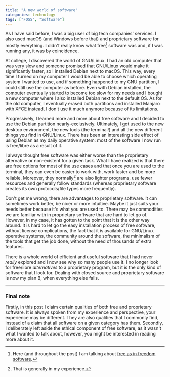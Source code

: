 ```yaml
---
title: "A new world of software"
categories: technology
tags: ["FOSS", "Software"]
---
```

As I have said before, I was a big user of big tech companies' services. I also used macOS (and Windows before that) and proprietary software for mostly everything. I didn't really know what free[^fsw] software was and, if I was running any, it was by coincidence.

[^fsw]: Here (and throughout the post) I am talking about [free as in freedom software](https://www.gnu.org/philosophy/free-sw.html).

At college, I discovered the world of GNU/Linux. I had an old computer that was very slow and someone promised that GNU/Linux would make it significantly faster, so I installed Debian next to macOS. This way, every time I turned on my computer I would be able to choose which operating system I wanted to use, and if something happened to my GNU partition, I could still use the computer as before. Even with Debian installed, the computer eventually started to become too slow for my needs and I bought a new computer where I also installed Debian next to the default OS. As for the old computer, I eventually erased both partitions and installed Manjaro with XFCE instead, I don't use it much anymore because of its limitations.

Progressively, I learned more and more about free software and I decided to use the Debian partition nearly-exclusively. Ultimately, I got used to the new desktop environment, the new tools (the terminal!) and all the new different things you find in GNU/Linux. There has been an interesting side effect of using Debian as my daily operative system: most of the software I now run is free/libre as a result of it.

I always thought free software was either worse than the proprietary alternative or non-existent for a given task. What I have realized is that there are free options for most of the use cases and that once you are used to the terminal, they can even be easier to work with, work faster and be more reliable. Moreover, they normally[^ime] are also lighter programs, use fewer resources and generally follow standards (whereas proprietary software creates its own protocols/file types more frequently).

[^ime]: That is generally in my experience.

Don't get me wrong, there are advantages to proprietary software. It can sometimes work better, be nicer or more intuitive. Maybe it just suits your needs better because it's what you are used to. There may be commodities we are familiar with in proprietary software that are hard to let go of. However, in my case, it has gotten to the point that it is the other way around. It is hard to let go the easy installation process of free software, without license complications, the fact that it is available for GNU/Linux operative systems, the community around the software, the minimalism of the tools that get the job done, without the need of thousands of extra features.

There is a whole world of efficient and useful software that I had never *really* explored and I now see why so many people use it. I no longer look for free/libre *alternatives* to a proprietary program, but it is the only kind of software that I look for. Dealing with closed source and proprietary software is now my plan B, when everything else fails.

***

### Final note

Firstly, in this post I claim certain qualities of both free and proprietary software. It is always spoken from my experience and perspective, your experience may be different. They are also qualities that I commonly find, instead of a claim that all software on a given category has them. Secondly, I deliberately left aside the ethical component of free software, as it wasn't what I wanted to talk about, however, you might be interested in reading more about it.
